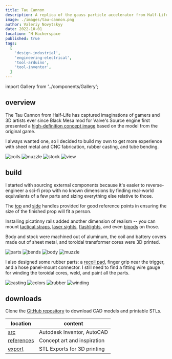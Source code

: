 ```yaml
---
title: Tau Cannon
description: A replica of the gauss particle accelerator from Half-Life 1 game
image: ./images/tau-cannon.png
author: Valeriy Novytskyy
date: 2022-10-01
location: ^H Hackerspace
published: true
tags:
  [
    'design-industrial',
    'engineering-electrical',
    'tool-arduino',
    'tool-inventor',
  ]
---
```


import Gallery from '../components/Gallery';

## overview

The Tau Cannon from Half-Life has captured imaginations of gamers and 3D artists ever since Black Mesa mod for Valve's Source engine first presented a [high-definition concept image](https://steamuserimages-a.akamaihd.net/ugc/1664606477131939319/8DF7F5E523E55435A730B38C35BE2B0A11D14E02/?imw=5000&imh=5000&ima=fit&impolicy=Letterbox&imcolor=%23000000&letterbox=false) based on the model from the original game.

I always wanted one, so I decided to build my own to get more experience with sheet metal and CNC fabrication, rubber casting, and tube bending.

<Gallery>
  <img alt="coils" src="./images/tau-cad01.jpg"/>
  <img alt="muzzle" src="./images/tau-cad02.jpg"/>
  <img alt="stock" src="./images/tau-cad03.jpg"/>
  <img alt="view" src="./images/tau-cad04.jpg"/>
</Gallery>

## build

I started with sourcing external components because it's easier to reverse-engineer a sci-fi prop with no known dimensions by finding real-world equivalents of a few parts and sizing everything else relative to those.

The [top](https://www.amazon.com/SMALLRIG-Handle-Anti-Off-Designed-Adapter/dp/B07BT7XXN9) and [side](https://marksalecenter.com/product/supeirxiu-quick-connect-handle-for-hand-guard-can-be-tilted-to-5-non-slip-and-scratch-resistant-positionsblack/) handles  provided for good reference points in ensuring the size of the finished prop will fit a person.

Installing picatinny rails added another dimension of realism -- you can mount [tactical straps](https://www.amazon.com/dp/B08RF1LJDT), [laser sights](https://www.amazon.com/EZshoot-Tactical-Picatinny-Magnetic-Rechargeable/dp/B09TB3W5LD), [flashlights](https://www.amazon.com/Feyachi-FL11-MB-Tactical-Flashlight-Picatinny/dp/B09MW4HV72), and even [bipods](https://www.amazon.com/CVLIFE-Tactical-Adjustable-Release-Picatinny/dp/B01N43IPLF) on those.

Body and stock were machined out of aluminum, the coil and battery covers made out of sheet metal, and toroidal transformer cores were 3D printed.

<Gallery>
  <img alt="parts" src="./images/tau-parts01.jpg"/>
  <img alt="bends" src="./images/tau-parts02.jpg"/>
  <img alt="body" src="./images/tau-parts03.jpg"/>
  <img alt="muzzle" src="./images/tau-parts04.jpg"/>
</Gallery>

I also designed some rubber parts: a [recoil pad](https://www.amazon.com/s?k=rubber+recoil+pad+AR-15&i=sporting), finger grip near the trigger, and a hose panel-mount connector. I still need to find a fitting wire gauge for winding the toroidal cores, weld, and paint all the parts.

<Gallery>
  <img alt="casting" src="./images/tau-cast.jpg"/>
  <img alt="colors" src="./images/tau-rubber1.jpg"/>
  <img alt="rubber" src="./images/tau-rubber2.jpg"/>
  <img alt="winding" src="./images/tau-winding.jpg"/>
</Gallery>

## downloads

Clone the [GitHub repository](https://github.com/01binary/tau) to download CAD models and printable STLs.

| location                                                                          | content                     |
| --------------------------------------------------------------------------------- | --------------------------- |
| [src](https://github.com/01binary/tau/tree/master/src)                            | Autodesk Inventor, AutoCAD  |
| [references](https://github.com/01binary/tau/tree/master/references)              | Concept art and inspiration |
| [export](https://github.com/01binary/tau/tree/master/export)                      | STL Exports for 3D printing |
